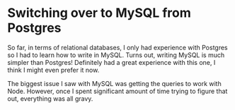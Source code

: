 Switching over to MySQL from Postgres
=====================================

So far, in terms of relational databases, I only had experience with Postgres so I had to learn how to write in MySQL.
Turns out, writing MySQL is much simpler than Postgres! Definitely had a great experience with this one, I think I might even
prefer it now.

The biggest issue I saw with MySQL was getting the queries to work with Node. However, once I spent significant amount of time trying to
figure that out, everything was all gravy.
